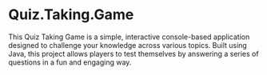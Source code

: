 # Quiz.Taking.Game
This Quiz Taking Game is a simple, interactive console-based application designed to challenge your knowledge across various topics. Built using Java, this project allows players to test themselves by answering a series of questions in a fun and engaging way.
